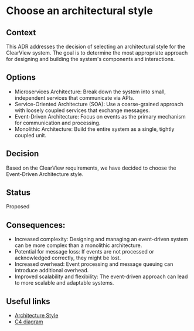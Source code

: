 # Choose an architectural style

## Context
This ADR addresses the decision of selecting an architectural style for the ClearView system. The goal is to determine the most appropriate approach for designing and building the system's components and interactions.

## Options
* Microservices Architecture: Break down the system into small, independent services that communicate via APIs.
* Service-Oriented Architecture (SOA): Use a coarse-grained approach with loosely coupled services that exchange messages.
* Event-Driven Architecture: Focus on events as the primary mechanism for communication and processing.
* Monolithic Architecture: Build the entire system as a single, tightly coupled unit.

## Decision
Based on the ClearView requirements, we have decided to choose the Event-Driven Architecture style.

## Status
Proposed

## Consequences:
* Increased complexity: Designing and managing an event-driven system can be more complex than a monolithic architecture.
* Potential for message loss: If events are not processed or acknowledged correctly, they might be lost.
* Increased overhead: Event processing and message queuing can introduce additional overhead.
* Improved scalability and flexibility: The event-driven approach can lead to more scalable and adaptable systems.

## Useful links 
- [Architecture Style](https://github.com/octaviaah/ClearView/blob/main/2.ArchitectureVisualization/ArchitectureStyle.md)
- [C4 diagram](https://github.com/octaviaah/ClearView/blob/main/2.ArchitectureVisualization/C4Diagram.md)
